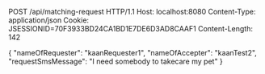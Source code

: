 POST /api/matching-request HTTP/1.1
Host: localhost:8080
Content-Type: application/json
Cookie: JSESSIONID=70F3933BD24CA1BD1E7DE6D3AD8CAAF1
Content-Length: 142

{
"nameOfRequester": "kaanRequester1",
"nameOfAccepter": "kaanTest2",
"requestSmsMessage": "I need somebody to takecare my pet"
}
